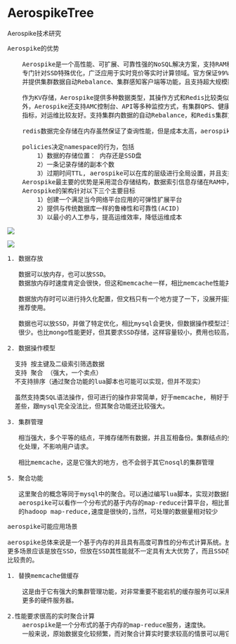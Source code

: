 # AerospikeTree
Aerospike技术研究


<pre>
Aerospike的优势

    Aerospike是一个高性能、可扩展、可靠性强的NoSQL解决方案，支持RAM和SSD作为存储介质，并
    专门针对SSD特殊优化，广泛应用于实时竞价等实时计算领域。官方保证99%的操作在1ms内完成，
    并提供集群数据自动Rebalance、集群感知客户端等功能，且支持超大规模数据集(100T级别)的存储。

    作为KV存储，Aerospike提供多种数据类型，其操作方式和Redis比较类似。除基础功能之
    外，Aerospike还支持AMC控制台、API等多种监控方式，有集群QPS、健康度、负载等多项监控
    指标，对运维比较友好。支持集群内数据的自动Rebalance，和Redis集群方案相比，维护成本下降不少

    redis数据完全存储在内存虽然保证了查询性能，但是成本太高，aerospike最大的卖点就是数据可以存储在SSD上，并且保证了和redis相同的查询性能，内部在访问SSD时屏蔽了文件系统层级，直接访问地址，保证了数据的读取速度

    policies决定namespace的行为，包括
		1）数据的存储位置： 内存还是SSD盘
		2）一条记录存储的副本个数
		3）过期时间TTL, aerospike可以在库的层级进行全局设置，并且支持对于已经存在的数据进行TTL的设置
    Aerospike最主要的优势是采用混合存储结构，数据索引信息存储在RAM中，而数据本身可以存储在SSD盘，通过直接硬盘访问可以带来难以置信的性能,主要应用于数百G,数T等大规模并且并发数在数万以上，对读写性能要求较高的场景，目前主要集中在互联网广告领域。
    Aerospike的架构针对以下三个主要目标
		1）创建一个满足当今网络平台应用的可弹性扩展平台
		2）提供与传统数据库一样的鲁棒性和可靠性(ACID)
		3）以最小的人工参与，提高运维效率，降低运维成本
</pre>

![](https://i.imgur.com/TDzl7Ur.png)


![](https://i.imgur.com/3S8Hg6s.png)

<pre>
1. 数据存放

   数据可以放内存，也可以放SSD。
   数据放内存时速度肯定会很快，但这和memcache一样，相比memcache性能并没有优势

   数据放内存时可以进行持久化配置，但文档只有一个地方提了一下，没展开描述，说明持久化不
   推荐使用。

   数据也可以放SSD，并做了特定优化，相比mysql会更快，但数据操作模型过于简单，可使用场景
   很少。也比mongo性能更好，但其要求SSD存储，这样容量较小，费用也较高，这时mongo是好选择

2. 数据操作模型
    
  支持 按主键及二级索引筛选数据
  支持 聚合 （强大，一个卖点）
  不支持排序（通过聚合功能的lua脚本也可能可以实现，但并不现实）
  
  虽然支持类SQL语法操作，但可进行的操作非常简单，好于memcache, 稍好于mongo，比redis
  差些，跟mysql完全没法比，但其聚合功能还比较强大。

3. 集群管理

   相当强大，多个平等的结点，平摊存储所有数据，并且互相备份。集群结点的失效及添加完全自动
   化处理，不影响用户请求。
   
   相比memcache，这是它强大的地方，也不会弱于其它nosql的集群管理

5. 聚合功能

   这里聚合的概念等同于mysql中的聚合。可以通过编写lua脚本，实现对数据的聚合，此时
   aerospike可以看作一个分布式的基于内存的map-reduce计算平台，相比普通
   的hadoop map-reduce,速度是很快的,当然，可处理的数据量相对较少
</pre>

<pre>
aerospike可能应用场景 

aerospike总体来说是一个基于内存的并且具有高度可靠性的分布式计算系统。放在内存中是易失的，
更多场景应该是放在SSD，但放在SSD其性能就不一定具有太大优势了，而且SSD存储容量小，费用也是
比较贵的。

1. 替换memcache做缓存

    这是由于它有强大的集群管理功能，对非常重要不能宕机的缓存服务可以采用它，但代价就是需要
    更多的硬件服务器。

2.性能要求很高的实时聚合计算
    aerospike是一个分布式的基于内存的map-reduce服务，速度快。
    一般来说，原始数据变化较频繁，而对聚合计算实时要求较高的情景可以用它
</pre>



